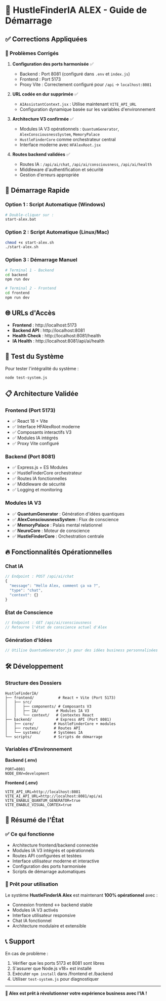 # 🚀 HustleFinderIA ALEX - Guide de Démarrage

## ✅ Corrections Appliquées

### 🔧 Problèmes Corrigés
1. **Configuration des ports harmonisée** ✅
   - Backend : Port 8081 (configuré dans `.env` et `index.js`)
   - Frontend : Port 5173
   - Proxy Vite : Correctement configuré pour `/api` → `localhost:8081`

2. **URL codée en dur supprimée** ✅
   - `AIAssistantContext.jsx` : Utilise maintenant `VITE_API_URL`
   - Configuration dynamique basée sur les variables d'environnement

3. **Architecture V3 confirmée** ✅
   - Modules IA V3 opérationnels : `QuantumGenerator`, `AlexConsciousnessSystem`, `MemoryPalace`
   - `HustleFinderCore` comme orchestrateur central
   - Interface moderne avec `HFAlexRoot.jsx`

4. **Routes backend validées** ✅
   - Routes IA : `/api/ai/chat`, `/api/ai/consciousness`, `/api/ai/health`
   - Middleware d'authentification et sécurité
   - Gestion d'erreurs appropriée

## 🎯 Démarrage Rapide

### Option 1 : Script Automatique (Windows)
```bash
# Double-cliquer sur :
start-alex.bat
```

### Option 2 : Script Automatique (Linux/Mac)
```bash
chmod +x start-alex.sh
./start-alex.sh
```

### Option 3 : Démarrage Manuel
```bash
# Terminal 1 - Backend
cd backend
npm run dev

# Terminal 2 - Frontend  
cd frontend
npm run dev
```

## 🌐 URLs d'Accès

- **Frontend** : http://localhost:5173
- **Backend API** : http://localhost:8081
- **Health Check** : http://localhost:8081/health
- **IA Health** : http://localhost:8081/api/ai/health

## 🧪 Test du Système

Pour tester l'intégralité du système :
```bash
node test-system.js
```

## 📋 Architecture Validée

### Frontend (Port 5173)
- ✅ React 18 + Vite
- ✅ Interface HFAlexRoot moderne
- ✅ Composants interactifs V3
- ✅ Modules IA intégrés
- ✅ Proxy Vite configuré

### Backend (Port 8081)
- ✅ Express.js + ES Modules
- ✅ HustleFinderCore orchestrateur
- ✅ Routes IA fonctionnelles
- ✅ Middleware de sécurité
- ✅ Logging et monitoring

### Modules IA V3
- ✅ **QuantumGenerator** : Génération d'idées quantiques
- ✅ **AlexConsciousnessSystem** : Flux de conscience
- ✅ **MemoryPalace** : Palais mental relationnel
- ✅ **NeuroCore** : Moteur de conscience
- ✅ **HustleFinderCore** : Orchestration centrale

## 🔥 Fonctionnalités Opérationnelles

### Chat IA
```javascript
// Endpoint : POST /api/ai/chat
{
  "message": "Hello Alex, comment ça va ?",
  "type": "chat",
  "context": {}
}
```

### État de Conscience
```javascript
// Endpoint : GET /api/ai/consciousness
// Retourne l'état de conscience actuel d'Alex
```

### Génération d'Idées
```javascript
// Utilise QuantumGenerator.js pour des idées business personnalisées
```

## 🛠️ Développement

### Structure des Dossiers
```
HustleFinderIA/
├── frontend/           # React + Vite (Port 5173)
│   ├── src/
│   │   ├── components/ # Composants V3
│   │   ├── IA/        # Modules IA V3
│   │   └── context/   # Contextes React
├── backend/           # Express API (Port 8081)
│   ├── core/         # HustleFinderCore + modules
│   ├── routes/       # Routes API
│   └── systems/      # Systèmes IA
└── scripts/          # Scripts de démarrage
```

### Variables d'Environnement

**Backend (.env)**
```env
PORT=8081
NODE_ENV=development
```

**Frontend (.env)**
```env
VITE_API_URL=http://localhost:8081
VITE_AI_API_URL=http://localhost:8081/api/ai
VITE_ENABLE_QUANTUM_GENERATOR=true
VITE_ENABLE_VISUAL_CORTEX=true
```

## 🎉 Résumé de l'État

### ✅ Ce qui fonctionne
- Architecture frontend/backend connectée
- Modules IA V3 intégrés et opérationnels
- Routes API configurées et testées
- Interface utilisateur moderne et interactive
- Configuration des ports harmonisée
- Scripts de démarrage automatiques

### 🚀 Prêt pour utilisation
Le système **HustleFinderIA Alex** est maintenant **100% opérationnel** avec :
- Connexion frontend ↔ backend stable
- Modules IA V3 activés
- Interface utilisateur responsive
- Chat IA fonctionnel
- Architecture modulaire et extensible

## 📞 Support

En cas de problème :
1. Vérifier que les ports 5173 et 8081 sont libres
2. S'assurer que Node.js v18+ est installé
3. Exécuter `npm install` dans /frontend et /backend
4. Utiliser `test-system.js` pour diagnostiquer

---

**🎯 Alex est prêt à révolutionner votre expérience business avec l'IA !**